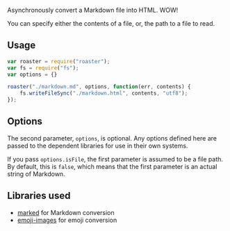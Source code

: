 Asynchronously convert a Markdown file into HTML. WOW!

You can specify either the contents of a file, or, the path to a file to read.

## Usage

```javascript
var roaster = require("roaster");
var fs = require("fs");
var options = {}

roaster("./markdown.md", options, function(err, contents) {
	fs.writeFileSync("./markdown.html", contents, "utf8");
});
```

## Options

The second parameter, `options`, is optional. Any options defined
here are passed to the dependent libraries for use in their own systems.

If you pass `options.isFile`, the first parameter is assumed to be a file path.
By default, this is `false`, which means that the first parameter is an
actual string of Markdown.

## Libraries used

* [marked](https://github.com/chjj/marked) for Markdown conversion
* [emoji-images](https://github.com/henrikjoreteg/emoji-images.js) for emoji conversion

